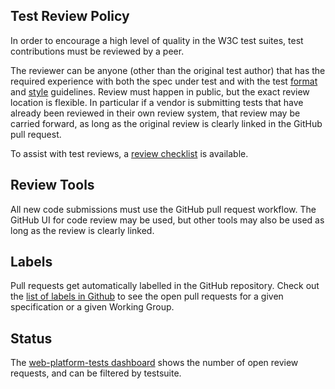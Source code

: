 ## Test Review Policy

In order to encourage a high level of quality in the W3C test
suites, test contributions must be reviewed by a peer.

The reviewer can be anyone (other than the original test author) that
has the required experience with both the spec under test and with the
test [format][format] and [style][style] guidelines. Review must
happen in public, but the exact review location is flexible. In
particular if a vendor is submitting tests that have already been
reviewed in their own review system, that review may be carried
forward, as long as the original review is clearly linked in the
GitHub pull request.

To assist with test reviews, a [review checklist][review-checklist]
is available.

## Review Tools

All new code submissions must use the GitHub pull request
workflow. The GitHub UI for code review may be used, but other tools
may also be used as long as the review is clearly linked.

## Labels

Pull requests get automatically labelled in the GitHub repository. Check
out the [list of labels in Github][labels]
to see the open pull requests for a given specification or a given Working Group.

## Status

The
[web-platform-tests dashboard](http://testthewebforward.org/dashboard/#all)
shows the number of open review requests, and can be filtered by testsuite.

[format]: ./test-format-guidelines.html
[style]: ./test-style-guidelines.html
[review-checklist]: ./review-checklist.html
[labels]: https://github.com/w3c/web-platform-tests/labels
